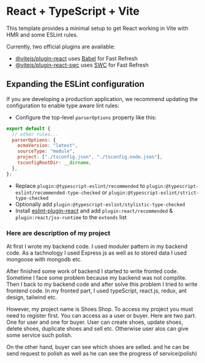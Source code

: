 # React + TypeScript + Vite

This template provides a minimal setup to get React working in Vite with HMR and some ESLint rules.

Currently, two official plugins are available:

- [@vitejs/plugin-react](https://github.com/vitejs/vite-plugin-react/blob/main/packages/plugin-react/README.md) uses [Babel](https://babeljs.io/) for Fast Refresh
- [@vitejs/plugin-react-swc](https://github.com/vitejs/vite-plugin-react-swc) uses [SWC](https://swc.rs/) for Fast Refresh

## Expanding the ESLint configuration

If you are developing a production application, we recommend updating the configuration to enable type aware lint rules:

- Configure the top-level `parserOptions` property like this:

```js
export default {
  // other rules...
  parserOptions: {
    ecmaVersion: "latest",
    sourceType: "module",
    project: ["./tsconfig.json", "./tsconfig.node.json"],
    tsconfigRootDir: __dirname,
  },
};
```

- Replace `plugin:@typescript-eslint/recommended` to `plugin:@typescript-eslint/recommended-type-checked` or `plugin:@typescript-eslint/strict-type-checked`
- Optionally add `plugin:@typescript-eslint/stylistic-type-checked`
- Install [eslint-plugin-react](https://github.com/jsx-eslint/eslint-plugin-react) and add `plugin:react/recommended` & `plugin:react/jsx-runtime` to the `extends` list

### Here are description of my project

At first I wrote my backend code. I used moduler pattern in my backend code. As a tachnology I used Express js as well as to stored data I used mongoose with mongodb etc.

After finished some work of backend I started to write fronted code. Sometime I face some problem because my backend was not complite. Then I back to my backend code and after solve this problem I tried to write frontend code. In my fronted part, I used typeScript, react.js, redux, ant design, tailwind etc.

However, my project name is Shoes Shop. To access my project you must need to register first. You can access as a user or buyer. Here are two part. One for user and one for buyer. User can create shoes, update shoes, delete shoes, duplicate shoes and sell etc. Otherwise user alos can give some service such polish.

On the other hand, buyer can see which shoes are selled. and he can be send request to polish as well as he can see the progress of service(polish)
